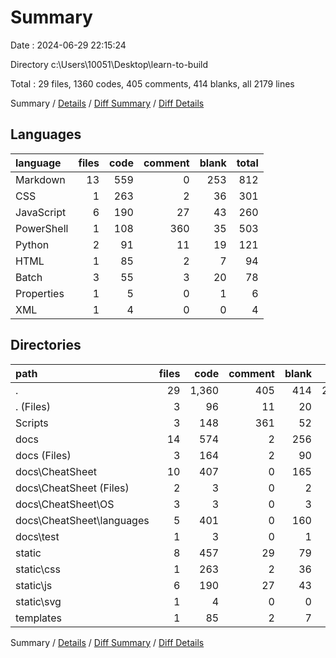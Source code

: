 # Summary

Date : 2024-06-29 22:15:24

Directory c:\\Users\\10051\\Desktop\\learn-to-build

Total : 29 files,  1360 codes, 405 comments, 414 blanks, all 2179 lines

Summary / [Details](details.md) / [Diff Summary](diff.md) / [Diff Details](diff-details.md)

## Languages
| language | files | code | comment | blank | total |
| :--- | ---: | ---: | ---: | ---: | ---: |
| Markdown | 13 | 559 | 0 | 253 | 812 |
| CSS | 1 | 263 | 2 | 36 | 301 |
| JavaScript | 6 | 190 | 27 | 43 | 260 |
| PowerShell | 1 | 108 | 360 | 35 | 503 |
| Python | 2 | 91 | 11 | 19 | 121 |
| HTML | 1 | 85 | 2 | 7 | 94 |
| Batch | 3 | 55 | 3 | 20 | 78 |
| Properties | 1 | 5 | 0 | 1 | 6 |
| XML | 1 | 4 | 0 | 0 | 4 |

## Directories
| path | files | code | comment | blank | total |
| :--- | ---: | ---: | ---: | ---: | ---: |
| . | 29 | 1,360 | 405 | 414 | 2,179 |
| . (Files) | 3 | 96 | 11 | 20 | 127 |
| Scripts | 3 | 148 | 361 | 52 | 561 |
| docs | 14 | 574 | 2 | 256 | 832 |
| docs (Files) | 3 | 164 | 2 | 90 | 256 |
| docs\\CheatSheet | 10 | 407 | 0 | 165 | 572 |
| docs\\CheatSheet (Files) | 2 | 3 | 0 | 2 | 5 |
| docs\\CheatSheet\\OS | 3 | 3 | 0 | 3 | 6 |
| docs\\CheatSheet\\languages | 5 | 401 | 0 | 160 | 561 |
| docs\\test | 1 | 3 | 0 | 1 | 4 |
| static | 8 | 457 | 29 | 79 | 565 |
| static\\css | 1 | 263 | 2 | 36 | 301 |
| static\\js | 6 | 190 | 27 | 43 | 260 |
| static\\svg | 1 | 4 | 0 | 0 | 4 |
| templates | 1 | 85 | 2 | 7 | 94 |

Summary / [Details](details.md) / [Diff Summary](diff.md) / [Diff Details](diff-details.md)